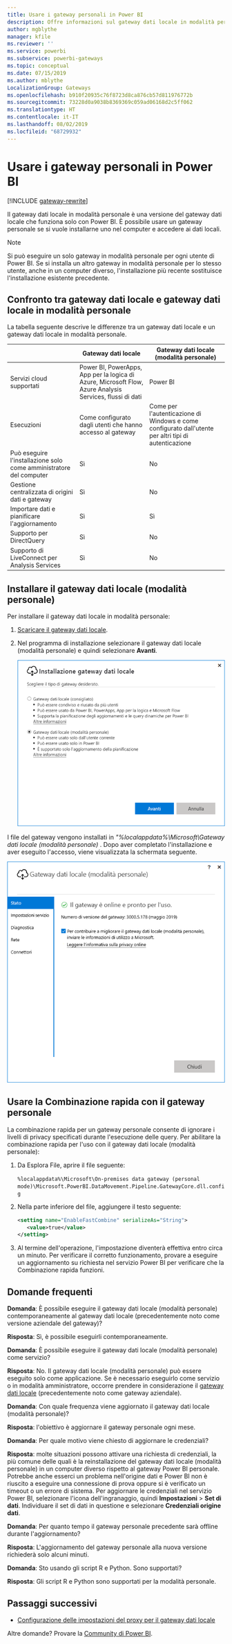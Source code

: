 ```yaml
---
title: Usare i gateway personali in Power BI
description: Offre informazioni sul gateway dati locale in modalità personale per Power BI che i singoli utenti possono usare per la connessione ai dati locali.
author: mgblythe
manager: kfile
ms.reviewer: ''
ms.service: powerbi
ms.subservice: powerbi-gateways
ms.topic: conceptual
ms.date: 07/15/2019
ms.author: mblythe
LocalizationGroup: Gateways
ms.openlocfilehash: b910f20935c76f8723d8ca876cb57d811976772b
ms.sourcegitcommit: 73228d0a9038b8369369c059ad06168d2c5ff062
ms.translationtype: HT
ms.contentlocale: it-IT
ms.lasthandoff: 08/02/2019
ms.locfileid: "68729932"
---
```

# <a name="use-personal-gateways-in-power-bi"></a>Usare i gateway personali in Power BI

[!INCLUDE [gateway-rewrite](includes/gateway-rewrite.md)]

Il gateway dati locale in modalità personale è una versione del gateway dati locale che funziona solo con Power BI. È possibile usare un gateway personale se si vuole installarne uno nel computer e accedere ai dati locali.

> [!NOTE]
> Si può eseguire un solo gateway in modalità personale per ogni utente di Power BI. Se si installa un altro gateway in modalità personale per lo stesso utente, anche in un computer diverso, l'installazione più recente sostituisce l'installazione esistente precedente.

## <a name="on-premises-data-gateway-vs-on-premises-data-gateway-personal-mode"></a>Confronto tra gateway dati locale e gateway dati locale in modalità personale

La tabella seguente descrive le differenze tra un gateway dati locale e un gateway dati locale in modalità personale.

|   |Gateway dati locale | Gateway dati locale (modalità personale) |
| ---- | ---- | ---- |
|Servizi cloud supportati |Power BI, PowerApps, App per la logica di Azure, Microsoft Flow, Azure Analysis Services, flussi di dati |Power BI |
|Esecuzioni |Come configurato dagli utenti che hanno accesso al gateway |Come per l'autenticazione di Windows e come configurato dall'utente per altri tipi di autenticazione |
|Può eseguire l'installazione solo come amministratore del computer |Sì |No |
|Gestione centralizzata di origini dati e gateway |Sì |No |
|Importare dati e pianificare l'aggiornamento |Sì |Sì |
|Supporto per DirectQuery |Sì |No |
|Supporto di LiveConnect per Analysis Services |Sì |No |

## <a name="install-the-on-premises-data-gateway-personal-mode"></a>Installare il gateway dati locale (modalità personale)

Per installare il gateway dati locale in modalità personale:

1. [Scaricare il gateway dati locale](https://go.microsoft.com/fwlink/?LinkId=820925&clcid=0x409).

2. Nel programma di installazione selezionare il gateway dati locale (modalità personale) e quindi selezionare **Avanti**.

   ![Selezionare il gateway dati locale (modalità personale)](media/service-gateway-personal-mode/personal-gateway-select.png)

I file del gateway vengono installati in _"%localappdata%\Microsoft\Gateway dati locale (modalità personale)_ . Dopo aver completato l'installazione e aver eseguito l'accesso, viene visualizzata la schermata seguente.

![Gateway dati locale (modalità personale) con esito positivo](media/service-gateway-personal-mode/personal-gateway-complete.png)

## <a name="use-fast-combine-with-the-personal-gateway"></a>Usare la Combinazione rapida con il gateway personale

La combinazione rapida per un gateway personale consente di ignorare i livelli di privacy specificati durante l'esecuzione delle query. Per abilitare la combinazione rapida per l'uso con il gateway dati locale (modalità personale):

1. Da Esplora File, aprire il file seguente:

   `%localappdata%\Microsoft\On-premises data gateway (personal mode)\Microsoft.PowerBI.DataMovement.Pipeline.GatewayCore.dll.config`

2. Nella parte inferiore del file, aggiungere il testo seguente:

    ```xml
    <setting name="EnableFastCombine" serializeAs="String">
       <value>true</value>
    </setting>
    ```

3. Al termine dell'operazione, l'impostazione diventerà effettiva entro circa un minuto. Per verificare il corretto funzionamento, provare a eseguire un aggiornamento su richiesta nel servizio Power BI per verificare che la Combinazione rapida funzioni.

## <a name="frequently-asked-questions-faq"></a>Domande frequenti

**Domanda**: È possibile eseguire il gateway dati locale (modalità personale) contemporaneamente al gateway dati locale (precedentemente noto come versione aziendale del gateway)?
  
**Risposta**: Sì, è possibile eseguirli contemporaneamente.

**Domanda**: È possibile eseguire il gateway dati locale (modalità personale) come servizio?
  
**Risposta**: No. Il gateway dati locale (modalità personale) può essere eseguito solo come applicazione. Se è necessario eseguirlo come servizio o in modalità amministratore, occorre prendere in considerazione il [gateway dati locale](/data-integration/gateway/service-gateway-onprem) (precedentemente noto come gateway aziendale).

**Domanda**: Con quale frequenza viene aggiornato il gateway dati locale (modalità personale)?
  
**Risposta**: l'obiettivo è aggiornare il gateway personale ogni mese.

**Domanda**: Per quale motivo viene chiesto di aggiornare le credenziali?
  
**Risposta**: molte situazioni possono attivare una richiesta di credenziali, la più comune delle quali è la reinstallazione del gateway dati locale (modalità personale) in un computer diverso rispetto al gateway Power BI personale. Potrebbe anche esserci un problema nell'origine dati e Power BI non è riuscito a eseguire una connessione di prova oppure si è verificato un timeout o un errore di sistema. Per aggiornare le credenziali nel servizio Power BI, selezionare l'icona dell'ingranaggio, quindi **Impostazioni** > **Set di dati**. Individuare il set di dati in questione e selezionare **Credenziali origine dati**.

**Domanda**: Per quanto tempo il gateway personale precedente sarà offline durante l'aggiornamento?
  
**Risposta**: L'aggiornamento del gateway personale alla nuova versione richiederà solo alcuni minuti.

**Domanda**: Sto usando gli script R e Python. Sono supportati?
  
**Risposta**: Gli script R e Python sono supportati per la modalità personale.

## <a name="next-steps"></a>Passaggi successivi

* [Configurazione delle impostazioni del proxy per il gateway dati locale](/data-integration/gateway/service-gateway-proxy)  

Altre domande? Provare la [Community di Power BI](http://community.powerbi.com/).
